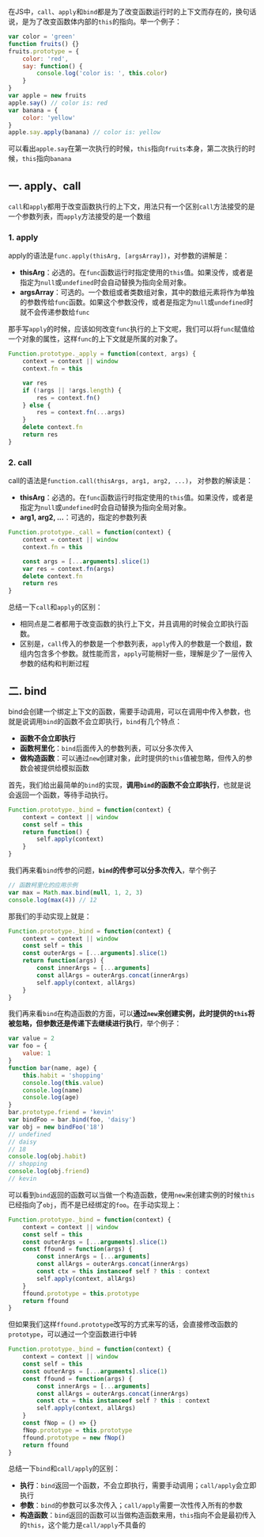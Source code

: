 <!-- ---
title: JS深入系列之手写Call Apply和Bind
date: 2022-10-21
tags: JavaScript
set: DeepJS
--- -->

在JS中，`call`、`apply`和`bind`都是为了改变函数运行时的上下文而存在的，换句话说，是为了改变函数体内部的`this`的指向。举一个例子：
```javascript
var color = 'green'
function fruits() {}
fruits.prototype = {
    color: 'red',
    say: function() {
        console.log('color is: ', this.color)
    }
}
var apple = new fruits
apple.say() // color is: red
var banana = {
    color: 'yellow'
}
apple.say.apply(banana) // color is: yellow
```
可以看出`apple.say`在第一次执行的时候，`this`指向`fruits`本身，第二次执行的时候，`this`指向`banana`

## 一. apply、call

`call`和`apply`都用于改变函数执行的上下文，用法只有一个区别`call`方法接受的是一个参数列表，而`apply`方法接受的是一个数组

### 1. apply

apply的语法是`func.apply(thisArg, [argsArray])`，对参数的讲解是：

* **thisArg**：必选的。在`func`函数运行时指定使用的`this`值。如果没传，或者是指定为`null`或`undefined`时会自动替换为指向全局对象。
* **argsArray**：可选的。一个数组或者类数组对象，其中的数组元素将作为单独的参数传给`func`函数。如果这个参数没传，或者是指定为`null`或`undefined`时就不会传递参数给`func`

那手写`apply`的时候，应该如何改变`func`执行的上下文呢，我们可以将`func`赋值给一个对象的属性，这样`func`的上下文就是所属的对象了。

```javascript
Function.prototype._apply = function(context, args) {
    context = context || window
    context.fn = this

    var res
    if (!args || !args.length) {
        res = context.fn()
    } else {
        res = context.fn(...args)
    }
    delete context.fn
    return res
}
```

### 2. call

call的语法是`function.call(thisArgs, arg1, arg2, ...)`， 对参数的解读是：

* **thisArg**：必选的。在`func`函数运行时指定使用的`this`值。如果没传，或者是指定为`null`或`undefined`时会自动替换为指向全局对象。
* **arg1, arg2, ...**：可选的，指定的参数列表

```javascript
Function.prototype._call = function(context) {
    context = context || window
    context.fn = this

    const args = [...arguments].slice(1)
    var res = context.fn(args)
    delete context.fn
    return res
}
```

总结一下`call`和`apply`的区别：
* 相同点是二者都用于改变函数的执行上下文，并且调用的时候会立即执行函数。
* 区别是，`call`传入的参数是一个参数列表，`apply`传入的参数是一个数组，数组内包含多个参数。就性能而言，`apply`可能稍好一些，理解是少了一层传入参数的结构和判断过程

## 二. bind

bind会创建一个绑定上下文的函数，需要手动调用，可以在调用中传入参数，也就是说调用`bind`的函数不会立即执行，`bind`有几个特点：
* **函数不会立即执行**
* **函数柯里化**：`bind`后面传入的参数列表，可以分多次传入
* **做构造函数**：可以通过`new`创建对象，此时提供的`this`值被忽略，但传入的参数会被提供给模拟函数

首先，我们给出最简单的`bind`的实现，**调用`bind`的函数不会立即执行**，也就是说会返回一个函数，等待手动执行。
```javascript
Function.prototype._bind = function(context) {
    context = context || window
    const self = this
    return function() {
        self.apply(context)
    }
}
```

我们再来看`bind`传参的问题，**`bind`的传参可以分多次传入**，举个例子
```javascript
// 函数柯里化的应用示例
var max = Math.max.bind(null, 1, 2, 3)
console.log(max(4)) // 12
```
那我们的手动实现上就是：
```javascript
Function.prototype._bind = function(context) {
    context = context || window
    const self = this
    const outerArgs = [...arguments].slice(1)
    return function(args) {
        const innerArgs = [...arguments]
        const allArgs = outerArgs.concat(innerArgs)
        self.apply(context, allArgs)
    }
}
```

我们再来看`bind`在构造函数的方面，可以**通过`new`来创建实例，此时提供的`this`将被忽略，但参数还是传递下去继续进行执行**，举个例子：
```javascript
var value = 2
var foo = {
    value: 1
}
function bar(name, age) {
    this.habit = 'shopping'
    console.log(this.value)
    console.log(name)
    console.log(age)
}
bar.prototype.friend = 'kevin'
var bindFoo = bar.bind(foo, 'daisy')
var obj = new bindFoo('18')
// undefined
// daisy
// 18
console.log(obj.habit)
// shopping
console.log(obj.friend)
// kevin
```
可以看到`bind`返回的函数可以当做一个构造函数，使用`new`来创建实例的时候`this`已经指向了`obj`，而不是已经绑定的`foo`。在手动实现上：
```javascript
Function.prototype._bind = function(context) {
    context = context || window
    const self = this
    const outerArgs = [...arguments].slice(1)
    const ffound = function(args) {
        const innerArgs = [...arguments]
        const allArgs = outerArgs.concat(innerArgs)
        const ctx = this instanceof self ? this : context
        self.apply(context, allArgs)
    }
    ffound.prototype = this.prototype
    return ffound
}
``` 
但如果我们这样`ffound.prototype`改写的方式来写的话，会直接修改函数的`prototype`，可以通过一个空函数进行中转
```javascript
Function.prototype._bind = function(context) {
    context = context || window
    const self = this
    const outerArgs = [...arguments].slice(1)
    const ffound = function(args) {
        const innerArgs = [...arguments]
        const allArgs = outerArgs.concat(innerArgs)
        const ctx = this instanceof self ? this : context
        self.apply(context, allArgs)
    }
    const fNop = () => {}
    fNop.prototype = this.prototype
    ffound.prototype = new fNop()
    return ffound
}
```

总结一下`bind`和`call/apply`的区别：
* **执行**：`bind`返回一个函数，不会立即执行，需要手动调用；`call/apply`会立即执行
* **参数**：`bind`的参数可以多次传入；`call/apply`需要一次性传入所有的参数
* **构造函数**：`bind`返回的函数可以当做构造函数来用，`this`指向不会是最初传入的`this`，这个能力是`call/apply`不具备的


